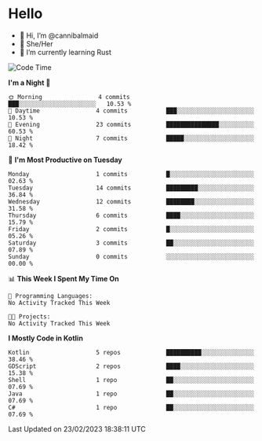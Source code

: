 # Hello
- 👋 Hi, I’m @cannibalmaid
- 👀 She/Her
- 🌱 I’m currently learning Rust

<!--START_SECTION:waka-->
![Code Time](http://img.shields.io/badge/Code%20Time-97%20hrs%206%20mins-blue)

**I'm a Night 🦉** 

```text
🌞 Morning                4 commits           ███░░░░░░░░░░░░░░░░░░░░░░   10.53 % 
🌆 Daytime                4 commits           ███░░░░░░░░░░░░░░░░░░░░░░   10.53 % 
🌃 Evening                23 commits          ███████████████░░░░░░░░░░   60.53 % 
🌙 Night                  7 commits           █████░░░░░░░░░░░░░░░░░░░░   18.42 % 
```
📅 **I'm Most Productive on Tuesday** 

```text
Monday                   1 commits           █░░░░░░░░░░░░░░░░░░░░░░░░   02.63 % 
Tuesday                  14 commits          █████████░░░░░░░░░░░░░░░░   36.84 % 
Wednesday                12 commits          ████████░░░░░░░░░░░░░░░░░   31.58 % 
Thursday                 6 commits           ████░░░░░░░░░░░░░░░░░░░░░   15.79 % 
Friday                   2 commits           █░░░░░░░░░░░░░░░░░░░░░░░░   05.26 % 
Saturday                 3 commits           ██░░░░░░░░░░░░░░░░░░░░░░░   07.89 % 
Sunday                   0 commits           ░░░░░░░░░░░░░░░░░░░░░░░░░   00.00 % 
```


📊 **This Week I Spent My Time On** 

```text
💬 Programming Languages: 
No Activity Tracked This Week

🐱‍💻 Projects: 
No Activity Tracked This Week
```

**I Mostly Code in Kotlin** 

```text
Kotlin                   5 repos             ██████████░░░░░░░░░░░░░░░   38.46 % 
GDScript                 2 repos             ████░░░░░░░░░░░░░░░░░░░░░   15.38 % 
Shell                    1 repo              ██░░░░░░░░░░░░░░░░░░░░░░░   07.69 % 
Java                     1 repo              ██░░░░░░░░░░░░░░░░░░░░░░░   07.69 % 
C#                       1 repo              ██░░░░░░░░░░░░░░░░░░░░░░░   07.69 % 
```




 Last Updated on 23/02/2023 18:38:11 UTC
<!--END_SECTION:waka-->
